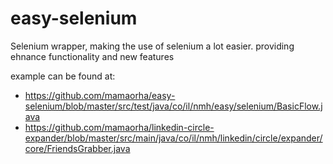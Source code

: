 # easy-selenium
Selenium wrapper, making the use of selenium a lot easier.
providing ehnance functionality and new features

example can be found at:
- https://github.com/mamaorha/easy-selenium/blob/master/src/test/java/co/il/nmh/easy/selenium/BasicFlow.java
- https://github.com/mamaorha/linkedin-circle-expander/blob/master/src/main/java/co/il/nmh/linkedin/circle/expander/core/FriendsGrabber.java